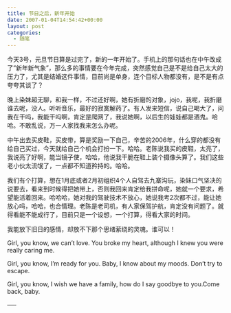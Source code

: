 ```yaml
---
title: 节日之后，新年开始
date: 2007-01-04T14:54:42+00:00
layout: post
categories:
  - 随笔
---
```

今天3号，元旦节日算是过完了，新的一年开始了。手机上的那句话也在中午改成了”新年新气象”，那么多的事情要在今年完成，突然感觉自己是不是给自己太大的压力了，尤其是结婚这件事情，目前尚是单身，连个目标人物都没有，是不是有点夸夸其谈了？

晚上染妹超无聊，和我一样，不过还好啊，她有折磨的对象，jojo，我呢，我折磨谁去呢，没人。听听音乐，最好的寂寞解药了。有人发来短信，说自己喝大了，问我在干吗，我能干吗啊，肯定是爬网了，我说她啊，以后生的娃娃都是酒鬼。哈哈。不敢乱说，万一人家找我来怎么办呢。

中午出去买皮鞋，买皮带，算是奖励一下自己，辛苦的2006年，什么穿的都没有给自己买过，今天就给自己个机会打扮一下。哈哈。老陈说我买的皮鞋，太亮了，我说亮了好啊，能当镜子使，哈哈，他说我干脆在鞋上装个摄像头算了。我们这些老小伙太流氓了，一点都不知道矜持的。哈哈。

我们有个打算，想在1月底或者2月初组织4个人自驾去九寨沟玩，染妹口气坚决的说要去，看来到时候得把她带上，否则我回来肯定给我拼命呢，她就一个要求，希望能活着回来。哈哈哈，她对我的驾驶技术不放心，她说我考2次都不过，能让她放心吗，哈哈，也合情理。老陈是老司机，有人家保驾护航，肯定没有问题了。就得看能不能成行了，目前只是一个设想，一个打算，得看大家的时间。

我能放下旧日的感情，却放不下那个思绪萦绕的灵魂。谁可以！

Girl, you know, we can&#8217;t love. You broke my heart, although I knew you were really caring me.

Girl, you know, I&#8217;m ready for you. Baby, I know about my moods. Don&#8217;t try to escape.

Girl, you know, I wish we have a family, how do I say goodbye to you.Come back, baby.

—–